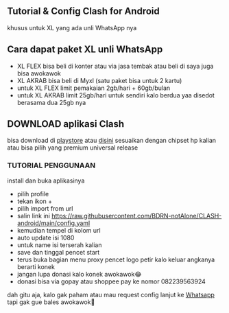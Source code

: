 ## Tutorial &amp; Config Clash for Android
khusus untuk XL yang ada unli WhatsApp nya

## Cara dapat paket XL unli WhatsApp 
- XL FLEX bisa beli di konter atau via jasa tembak atau beli di saya juga bisa awokawok
- XL AKRAB bisa beli di Myxl (satu paket bisa untuk 2 kartu)
- untuk XL FLEX limit pemakaian 2gb/hari + 60gb/bulan
- untuk XL AKRAB limit 25gb/hari untuk sendiri kalo berdua yaa disedot berasama dua 25gb nya
## DOWNLOAD aplikasi Clash
bisa download di <a href="https://play.google.com/store/apps/details?id=com.github.kr328.clash">playstore</a> atau <a href="https://github.com/Kr328/ClashForAndroid/releases">disini</a>
sesuaikan dengan chipset hp kalian atau bisa pilih yang premium universal release
### TUTORIAL PENGGUNAAN
install dan buka aplikasinya
- pilih profile
- tekan ikon +
- pilih import from url
- salin link ini https://raw.githubusercontent.com/BDRN-notAlone/CLASH-android/main/config.yaml
- kemudian tempel di kolom url
- auto update isi 1080
- untuk name isi terserah kalian
- save dan tinggal pencet start
- terus buka bagian menu proxy pencet logo petir kalo keluar angkanya berarti konek
- jangan lupa donasi kalo konek awokawok😂
- donasi bisa via gopay atau shoppee pay ke nomor 082239563924


dah gitu aja, kalo gak paham atau mau request config lanjut ke <a href="https://wa.me/6285654602469">Whatsapp</a>
tapi gak gue bales awokawok🤣
